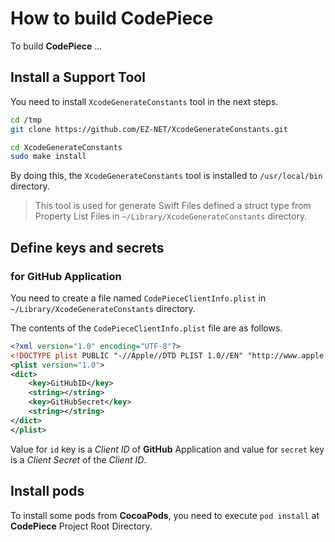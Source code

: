 # How to build CodePiece

To build **CodePiece** ...

## Install a Support Tool

You need to install `XcodeGenerateConstants` tool in the next steps.

```bash
cd /tmp
git clone https://github.com/EZ-NET/XcodeGenerateConstants.git

cd XcodeGenerateConstants
sudo make install
```

By doing this, the `XcodeGenerateConstants` tool is installed to `/usr/local/bin` directory.

> This tool is used for generate Swift Files defined a struct type from Property List Files in `~/Library/XcodeGenerateConstants` directory.

## Define keys and secrets

### for GitHub Application

You need to create a file named `CodePieceClientInfo.plist` in `~/Library/XcodeGenerateConstants` directory.

The contents of the `CodePieceClientInfo.plist` file are as follows.

```xml
<?xml version="1.0" encoding="UTF-8"?>
<!DOCTYPE plist PUBLIC "-//Apple//DTD PLIST 1.0//EN" "http://www.apple.com/DTDs/PropertyList-1.0.dtd">
<plist version="1.0">
<dict>
	<key>GitHubID</key>
	<string></string>
	<key>GitHubSecret</key>
	<string></string>
</dict>
</plist>
```

Value for `id` key is a *Client ID* of **GitHub** Application and value for `secret` key is a *Client Secret* of the *Client ID*.


## Install pods

To install some pods from **CocoaPods**, you need to execute ```pod install``` at **CodePiece** Project Root Directory.
